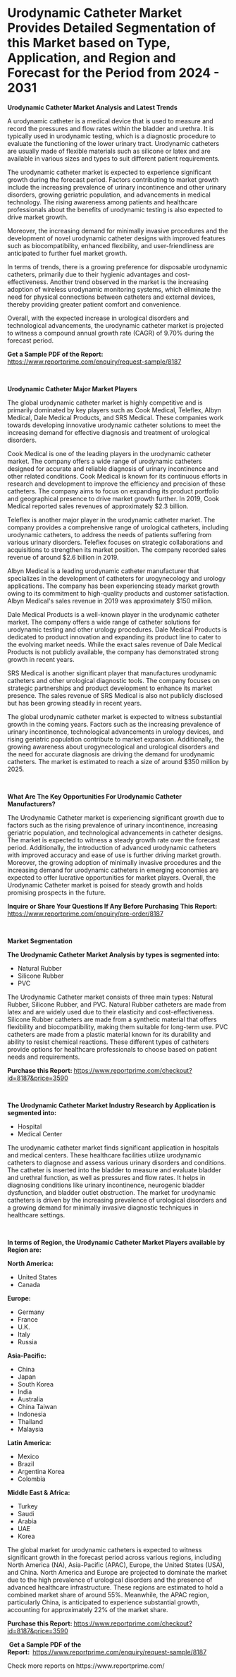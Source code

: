 <p><h1>Urodynamic Catheter Market Provides Detailed Segmentation of this Market based on Type, Application, and Region and Forecast for the Period from 2024 - 2031</h1></p><p><strong>Urodynamic Catheter Market Analysis and Latest Trends</strong></p>
<p><p>A urodynamic catheter is a medical device that is used to measure and record the pressures and flow rates within the bladder and urethra. It is typically used in urodynamic testing, which is a diagnostic procedure to evaluate the functioning of the lower urinary tract. Urodynamic catheters are usually made of flexible materials such as silicone or latex and are available in various sizes and types to suit different patient requirements.</p><p>The urodynamic catheter market is expected to experience significant growth during the forecast period. Factors contributing to market growth include the increasing prevalence of urinary incontinence and other urinary disorders, growing geriatric population, and advancements in medical technology. The rising awareness among patients and healthcare professionals about the benefits of urodynamic testing is also expected to drive market growth.</p><p>Moreover, the increasing demand for minimally invasive procedures and the development of novel urodynamic catheter designs with improved features such as biocompatibility, enhanced flexibility, and user-friendliness are anticipated to further fuel market growth.</p><p>In terms of trends, there is a growing preference for disposable urodynamic catheters, primarily due to their hygienic advantages and cost-effectiveness. Another trend observed in the market is the increasing adoption of wireless urodynamic monitoring systems, which eliminate the need for physical connections between catheters and external devices, thereby providing greater patient comfort and convenience.</p><p>Overall, with the expected increase in urological disorders and technological advancements, the urodynamic catheter market is projected to witness a compound annual growth rate (CAGR) of 9.70% during the forecast period.</p></p>
<p><strong>Get a Sample PDF of the Report:&nbsp;</strong> <a href="https://www.reportprime.com/enquiry/request-sample/8187">https://www.reportprime.com/enquiry/request-sample/8187</a></p>
<p>&nbsp;</p>
<p><strong>Urodynamic Catheter Major Market Players</strong></p>
<p><p>The global urodynamic catheter market is highly competitive and is primarily dominated by key players such as Cook Medical, Teleflex, Albyn Medical, Dale Medical Products, and SRS Medical. These companies work towards developing innovative urodynamic catheter solutions to meet the increasing demand for effective diagnosis and treatment of urological disorders.</p><p>Cook Medical is one of the leading players in the urodynamic catheter market. The company offers a wide range of urodynamic catheters designed for accurate and reliable diagnosis of urinary incontinence and other related conditions. Cook Medical is known for its continuous efforts in research and development to improve the efficiency and precision of these catheters. The company aims to focus on expanding its product portfolio and geographical presence to drive market growth further. In 2019, Cook Medical reported sales revenues of approximately $2.3 billion.</p><p>Teleflex is another major player in the urodynamic catheter market. The company provides a comprehensive range of urological catheters, including urodynamic catheters, to address the needs of patients suffering from various urinary disorders. Teleflex focuses on strategic collaborations and acquisitions to strengthen its market position. The company recorded sales revenue of around $2.6 billion in 2019.</p><p>Albyn Medical is a leading urodynamic catheter manufacturer that specializes in the development of catheters for urogynecology and urology applications. The company has been experiencing steady market growth owing to its commitment to high-quality products and customer satisfaction. Albyn Medical's sales revenue in 2019 was approximately $150 million.</p><p>Dale Medical Products is a well-known player in the urodynamic catheter market. The company offers a wide range of catheter solutions for urodynamic testing and other urology procedures. Dale Medical Products is dedicated to product innovation and expanding its product line to cater to the evolving market needs. While the exact sales revenue of Dale Medical Products is not publicly available, the company has demonstrated strong growth in recent years.</p><p>SRS Medical is another significant player that manufactures urodynamic catheters and other urological diagnostic tools. The company focuses on strategic partnerships and product development to enhance its market presence. The sales revenue of SRS Medical is also not publicly disclosed but has been growing steadily in recent years.</p><p>The global urodynamic catheter market is expected to witness substantial growth in the coming years. Factors such as the increasing prevalence of urinary incontinence, technological advancements in urology devices, and rising geriatric population contribute to market expansion. Additionally, the growing awareness about urogynecological and urological disorders and the need for accurate diagnosis are driving the demand for urodynamic catheters. The market is estimated to reach a size of around $350 million by 2025.</p></p>
<p>&nbsp;</p>
<p><strong>What Are The Key Opportunities For Urodynamic Catheter Manufacturers?</strong></p>
<p><p>The Urodynamic Catheter market is experiencing significant growth due to factors such as the rising prevalence of urinary incontinence, increasing geriatric population, and technological advancements in catheter designs. The market is expected to witness a steady growth rate over the forecast period. Additionally, the introduction of advanced urodynamic catheters with improved accuracy and ease of use is further driving market growth. Moreover, the growing adoption of minimally invasive procedures and the increasing demand for urodynamic catheters in emerging economies are expected to offer lucrative opportunities for market players. Overall, the Urodynamic Catheter market is poised for steady growth and holds promising prospects in the future.</p></p>
<p><strong>Inquire or Share Your Questions If Any Before Purchasing This Report:</strong> <a href="https://www.reportprime.com/enquiry/pre-order/8187">https://www.reportprime.com/enquiry/pre-order/8187</a></p>
<p>&nbsp;</p>
<p><strong>Market Segmentation</strong></p>
<p><strong>The Urodynamic Catheter Market Analysis by types is segmented into:</strong></p>
<p><ul><li>Natural Rubber</li><li>Silicone Rubber</li><li>PVC</li></ul></p>
<p><p>The Urodynamic Catheter market consists of three main types: Natural Rubber, Silicone Rubber, and PVC. Natural Rubber catheters are made from latex and are widely used due to their elasticity and cost-effectiveness. Silicone Rubber catheters are made from a synthetic material that offers flexibility and biocompatibility, making them suitable for long-term use. PVC catheters are made from a plastic material known for its durability and ability to resist chemical reactions. These different types of catheters provide options for healthcare professionals to choose based on patient needs and requirements.</p></p>
<p><strong>Purchase this Report:&nbsp;</strong><a href="https://www.reportprime.com/checkout?id=8187&price=3590">https://www.reportprime.com/checkout?id=8187&price=3590</a></p>
<p>&nbsp;</p>
<p><strong>The Urodynamic Catheter Market Industry Research by Application is segmented into:</strong></p>
<p><ul><li>Hospital</li><li>Medical Center</li></ul></p>
<p><p>The urodynamic catheter market finds significant application in hospitals and medical centers. These healthcare facilities utilize urodynamic catheters to diagnose and assess various urinary disorders and conditions. The catheter is inserted into the bladder to measure and evaluate bladder and urethral function, as well as pressures and flow rates. It helps in diagnosing conditions like urinary incontinence, neurogenic bladder dysfunction, and bladder outlet obstruction. The market for urodynamic catheters is driven by the increasing prevalence of urological disorders and a growing demand for minimally invasive diagnostic techniques in healthcare settings.</p></p>
<p>&nbsp;</p>
<p><strong>In terms of Region, the Urodynamic Catheter Market Players available by Region are:</strong></p>
<p>
    <p> <strong> North America: </strong>
        <ul>
            <li>United States</li>
            <li>Canada</li>
        </ul>
        </p> 
    <p> <strong> Europe: </strong>
        <ul>
            <li>Germany</li>
            <li>France</li>
            <li>U.K.</li>
            <li>Italy</li>
            <li>Russia</li>
        </ul>
        </p> 
    <p> <strong> Asia-Pacific: </strong>
        <ul>
            <li>China</li>
            <li>Japan</li>
            <li>South Korea</li>
            <li>India</li>
            <li>Australia</li>
            <li>China Taiwan</li>
            <li>Indonesia</li>
            <li>Thailand</li>
            <li>Malaysia</li>
        </ul>
        </p> 
    <p> <strong> Latin America: </strong>
        <ul>
            <li>Mexico</li>
            <li>Brazil</li>
            <li>Argentina Korea</li>
            <li>Colombia</li>
        </ul>
        </p> 
    <p> <strong> Middle East & Africa: </strong>
        <ul>
            <li>Turkey</li>
            <li>Saudi</li>
            <li>Arabia</li>
            <li>UAE</li>
            <li>Korea</li>
        </ul>
    </p>
    </p>
<p><p>The global market for urodynamic catheters is expected to witness significant growth in the forecast period across various regions, including North America (NA), Asia-Pacific (APAC), Europe, the United States (USA), and China. North America and Europe are projected to dominate the market due to the high prevalence of urological disorders and the presence of advanced healthcare infrastructure. These regions are estimated to hold a combined market share of around 55%. Meanwhile, the APAC region, particularly China, is anticipated to experience substantial growth, accounting for approximately 22% of the market share.</p></p>
<p><strong>Purchase this Report: </strong><a href="https://www.reportprime.com/checkout?id=8187&price=3590">https://www.reportprime.com/checkout?id=8187&price=3590</a></p>
<p>&nbsp;<strong>Get a Sample PDF of the Report:&nbsp;&nbsp;</strong><a href="https://www.reportprime.com/enquiry/request-sample/8187">https://www.reportprime.com/enquiry/request-sample/8187</a></p>
<p><strong></strong></p>
<p>Check more reports on https://www.reportprime.com/</p>